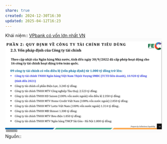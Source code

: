 ```yaml
---
share: true
created: 2024-12-30T16:30
updated: 2025-04-12T16:23
---
```

Khái niệm:: 
[VPbank có vốn lớn nhất VN](../../../Ng%C3%A2n%20h%C3%A0ng/VPbank%20c%C3%B3%20v%E1%BB%91n%20l%E1%BB%9Bn%20nh%E1%BA%A5t%20VN.md)
![Pasted image 20241230163017.png](../../../../../../assets/attachments/Pasted%20image%2020241230163017.png)
Nguồn:: 